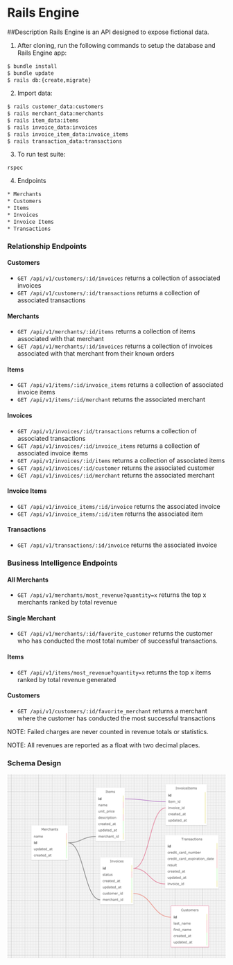 # Rails Engine

##Description
Rails Engine is an API designed to expose fictional data.

1. After cloning, run the following commands to setup the database and Rails Engine app:
```
$ bundle install
$ bundle update
$ rails db:{create,migrate}
```
2. Import data:
```
$ rails customer_data:customers
$ rails merchant_data:merchants
$ rails item_data:items
$ rails invoice_data:invoices
$ rails invoice_item_data:invoice_items
$ rails transaction_data:transactions
```

3.  To run test suite:
```
rspec
```

4. Endpoints
```
* Merchants
* Customers
* Items
* Invoices
* Invoice Items
* Transactions
```

### Relationship Endpoints

#### Customers
* `GET /api/v1/customers/:id/invoices` returns a collection of associated invoices
* `GET /api/v1/customers/:id/transactions` returns a collection of associated transactions

#### Merchants
* `GET /api/v1/merchants/:id/items` returns a collection of items associated with that merchant
* `GET /api/v1/merchants/:id/invoices` returns a collection of invoices associated with that merchant from their known orders

#### Items
* `GET /api/v1/items/:id/invoice_items` returns a collection of associated invoice items
* `GET /api/v1/items/:id/merchant` returns the associated merchant

#### Invoices
* `GET /api/v1/invoices/:id/transactions` returns a collection of associated transactions
* `GET /api/v1/invoices/:id/invoice_items` returns a collection of associated invoice items
* `GET /api/v1/invoices/:id/items` returns a collection of associated items
* `GET /api/v1/invoices/:id/customer` returns the associated customer
* `GET /api/v1/invoices/:id/merchant` returns the associated merchant

#### Invoice Items
* `GET /api/v1/invoice_items/:id/invoice` returns the associated invoice
* `GET /api/v1/invoice_items/:id/item` returns the associated item

#### Transactions
* `GET /api/v1/transactions/:id/invoice` returns the associated invoice

### Business Intelligence Endpoints

#### All Merchants
* `GET /api/v1/merchants/most_revenue?quantity=x` returns the top x merchants ranked by total revenue

#### Single Merchant
* `GET /api/v1/merchants/:id/favorite_customer` returns the customer who has conducted the most total number of successful transactions.
#### Items
* `GET /api/v1/items/most_revenue?quantity=x` returns the top x items ranked by total revenue generated

#### Customers
* `GET /api/v1/customers/:id/favorite_merchant` returns a merchant where the customer has conducted the most successful transactions

NOTE: Failed charges are never counted in revenue totals or statistics.

NOTE: All revenues are reported as a float with two decimal places.

### Schema Design
![image](https://github.com/LainMcGrath/rails_engine/blob/business_logic/db/schema.png)
